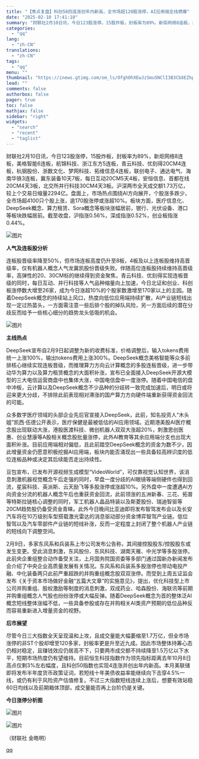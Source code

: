 ```yaml
---
title: "【焦点复盘】科创50四连涨创年内新高，全市场超120股涨停，AI应用端全线燃爆"
date: "2025-02-10 17:41:10"
summary: "财联社2月10日讯，今日123股涨停，15股炸板，封板率为89%，新炬网络8连板，美格智能6连板，航..."
categories:
  - "qq"
lang:
  - "zh-CN"
translations:
  - "zh-CN"
tags:
  - "qq"
menu: ""
thumbnail: "https://inews.gtimg.com/om_ls/OfghOhXEwJzSmuSNClI3B3Cb8EZhp3WfX6mDlo2Q67KbkAA_640360/0"
lead: ""
comments: false
authorbox: false
pager: true
toc: false
mathjax: false
sidebar: "right"
widgets:
  - "search"
  - "recent"
  - "taglist"
---
```


财联社2月10日讯，今日123股涨停，15股炸板，封板率为89%，新炬网络8连板，美格智能6连板，航锦科技、浙江东方5连板，青云科技、优刻得20CM4连板，杭钢股份、浙数文化、梦网科技、拓维信息4连板，联创电子、通达电气、海南华铁3连板，冀东装备10天7板，每日互动20CM5天4板，安恒信息、首都在线20CM4天3板，北交所并行科技30CM4天3板。沪深两市全天成交额1.73万亿，较上个交易日缩量2294亿。盘面上，市场热点围绕AI方向展开，个股涨多跌少，全市场超4100只个股上涨，逾170股涨停或涨超10%。板块方面，医疗信息化、DeepSeek概念、算力租赁、Sora概念等板块涨幅居前，银行、光伏设备、港口等板块跌幅居前。截至收盘，沪指涨0.56%，深成指涨0.52%，创业板指涨0.44%。

![图片](https://inews.gtimg.com/om_bt/OsAe18SEdGRTGCJly4XWrtILfihIdEm284l89WQQJGlvkAA/641)

**人气及连板股分析**

连板股晋级率降至50%，但市场连板高度仍升至8板，4板及以上连板股维持高晋级率，仅有机器人概念人气龙冀凯股份晋级失败。伴随高位连板股持续维持高晋级率，高弹性的20、30CM标的继续得到资金聚焦，青云科技、优刻得实现连板晋级的同时，每日互动、并行科技等人气品种缩量向上加速，今日北证和创业、科创板涨停数大增至26家，成为今日涨超10%的个股家数激增至170家以上的主因。随着DeepSeek概念的持续站上风口，热度向低位应用端持续扩散，AI产业链短线出现一定过热苗头，一方面需注意一些后排个股的掉队风险，另一方面后续的潜在分歧反而给予一些核心细分的趋势龙头低吸的机会。

![图片](https://inews.gtimg.com/om_bt/Obsjtb3Gqks2EXFXbOl-Dy7rxlsM7Y5NbZJdUvQHWrOWcAA/641)

**主线热点**

DeepSeek宣布自2月9日起调整为新的收费标准，价格调整后，输入tokens费用统一上涨100%，输出tokens费用上涨300%。DeepSeek概念美格智能等众多前排核心继续实现连板晋级，而推理算力方向云计算概念的多股连板晋级，进一步带动华为算力以及算力租赁概念的大面积补涨，宣布已全面接入DeepSeek开源大模型的三大电信运营商盘中也集体大涨，中国电信盘中一度涨停。随着中国电信的盘中冲板，云计算以及DeepSeek概念不少品种的分歧转一致完成加速后，明日或将迎来更大分歧，不排除此前表现相对滞涨的国产算力方向硬件端重新获得资金回流的可能。

众多数字医疗领域的头部企业先后官宣接入DeepSeek，此前，知名投资人“木头姐”凯西·伍德公开表示，医疗保健是最被低估的AI应用领域。近期港美股AI医疗概念股出现联动大涨，港股医渡科技、微创机器人双双大涨超20%，刺激思创医惠、创业慧康等A股相关概念股批量涨停，此外AI教育等其余应用端分支也出现大面积补涨。目前应用端相对偏低，且此前踏空DeepSeek概念的资金为数不少，因此增量资金仍愿意积极挖掘AI应用端，板块内能否涌现出一些具备较高辨识度的低位连板品种或决定其后续能否走出持续性。

豆包宣布，已发布开源视频生成模型“VideoWorld”，可仅靠视觉认知世界，该消息刺激机器视觉概念午后走强的同时，早盘一度分歧的AI眼镜等端侧硬件也得到回流，星宸科技、英派斯、云天励飞等多股涨停或涨超10%。另外盘中一度遭遇AI方向资金分流的机器人概念午后也重获资金回流，此前领涨的五洲新春、三花、拓普等特斯拉链核心调整的同时，军工机器人晶品特装以及斯菱股份、瑞迪智驱等20CM趋势股仍备受资金青睐。此外今日晚间比亚迪即将发布智驾发布会以及长安汽车将在10万级别车型搭载激光雷达的消息驱动部分资金博弈智驾产业链。低位智驾以及汽车零部件产业链的短线补涨，反而一定程度上封闭了整个机器人产业链的短线向下调整空间。

2月9日，多家东风系和兵装系上市公司发布公告称，其间接控股股东/控股股东或发生变更。受此消息刺激，东风股份、东风科技、湖南天雁、中光学等多股涨停。此前央企重组整合动作备受关注，上月国务院国资委等多部门通过国新办新闻发布会介绍了中央企业高质量发展有关情况。东风系和兵装系多股涨停也带动电投产融、中化装备两只此前严重超跌的并购重组概念股双双涨停。而受到上周五证监会发布《关于资本市场做好金融“五篇大文章”的实施意见》，提出，优化科技型上市公司并购重组、股权激励等制度的消息刺激，双成药业、哈森股份、海联讯等前期并购重组概念人气股也纷纷涨停或大幅反弹。随着DeepSeek概念为首的整体泛AI概念短线整体涨幅不低，一些具备参股或存在并购相关AI类资产预期的低位品种反而容易重新进入增量资金的视野。

**后市展望**

尽管今日三大指数全天呈现温和上攻，且成交量能大幅萎缩至1.7万亿，但全市场涨停的非ST个股却增至120多家，封板率更是升至近九成。因此市场整体持筹心态仍相对稳定，且赚钱效应仍居高不下，只要两市成交额不持续降至1.5万亿以下水平，短期市场热度仍有望维持。目前恒生科技指数作为领先指标距离去年10月8日高点仅剩3%左右幅度，且科创50指数也实现4连涨并创出年内新高。本月美联储即将发布半年度货币政策证词，若短线十年美债收益率能继续向下击穿4.5%一线，或仍有利于风险资产估值修复。不过三大指数短线连续上涨后，想要有效站稳60日均线以及前期箱体顶部，成交量能否再上台阶仍是关键。

**今日涨停分析图**

![图片](https://inews.gtimg.com/om_bt/O85inDMkx_0cecarlZvwPIrpeqEPrs_c_MWjUPxB4U4fMAA/641)

![图片](https://inews.gtimg.com/om_bt/Ofak-eyq1IyrsRwQ_cka3EXjBn0pGUzC6OaFOyMilCaM8AA/641)

（财联社 金皓明）

[qq](https://new.qq.com/rain/a/20250210A06IPA00)
